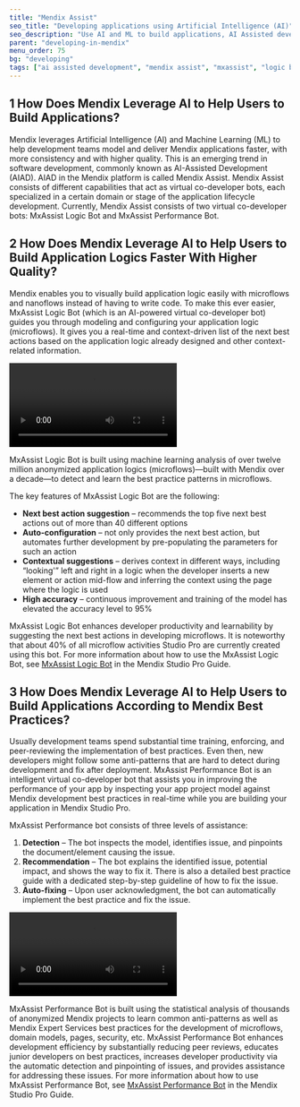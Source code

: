 ```yaml
---
title: "Mendix Assist"
seo_title: "Developing applications using Artificial Intelligence (AI)"
seo_description: "Use AI and ML to build applications, AI Assisted development in Mendix, Mendix Assist to build miscroflows, Mendix Assist for best practice"
parent: "developing-in-mendix"
menu_order: 75
bg: "developing"
tags: ["ai assisted development", "mendix assist", "mxassist", "logic bot", "performance bot", "artificial intelligence", "machine learning", "logic", "performance"]
---
```


## 1 How Does Mendix Leverage AI to Help Users to Build Applications?

Mendix leverages Artificial Intelligence (AI) and Machine Learning (ML) to help development teams model and deliver Mendix applications faster, with more consistency and with higher quality. This is an emerging trend in software development, commonly known as AI-Assisted Development (AIAD). AIAD in the Mendix platform is called Mendix Assist. Mendix Assist consists of different capabilities that act as virtual co-developer bots, each specialized in a certain domain or stage of the application lifecycle development. Currently, Mendix Assist consists of two virtual co-developer bots: MxAssist Logic Bot and MxAssist Performance Bot.

## 2 How Does Mendix Leverage AI to Help Users to Build Application Logics Faster With Higher Quality?

Mendix enables you to visually build application logic easily with microflows and nanoflows instead of having to write code. To make this ever easier, MxAssist Logic Bot (which is an AI-powered virtual co-developer bot) guides you through modeling and configuring your application logic (microflows). It gives you a real-time and context-driven list of the next best actions based on the application logic already designed and other context-related information.

<video controls  src="attachments/logic-bot.mp4">VIDEO</video>

MxAssist Logic Bot is built using machine learning analysis of over twelve million anonymized application logics (microflows)—built with Mendix over a decade—to detect and learn the best practice patterns in microflows.

The key features of MxAssist Logic Bot are the following:

* **Next best action suggestion** – recommends the top five next best actions out of more than 40 different options
* **Auto-configuration** – not only provides the next best action, but automates further development by pre-populating the parameters for such an action
* **Contextual suggestions** – derives context in different ways, including “looking'” left and right in a logic when the developer inserts a new element or action mid-flow and inferring the context using the page where the logic is used
* **High accuracy** – continuous improvement and training of the model has elevated the accuracy level to 95%

MxAssist Logic Bot enhances developer productivity and learnability by suggesting the next best actions in developing microflows. It is noteworthy that about 40% of all microflow activities Studio Pro are currently created using this bot. For more information about how to use the MxAssist Logic Bot, see [MxAssist Logic Bot](https://docs.mendix.com/refguide/mx-assist-logic-bot) in the Mendix Studio Pro Guide.

## 3 How Does Mendix Leverage AI to Help Users to Build Applications According to Mendix Best Practices?

Usually development teams spend substantial time training, enforcing, and peer-reviewing the implementation of best practices. Even then, new developers might follow some anti-patterns that are hard to detect during development and fix after deployment. MxAssist Performance Bot is an intelligent virtual co-developer bot that assists you in improving the performance of your app by inspecting your app project model against Mendix development best practices in real-time while you are building your application in Mendix Studio Pro.

MxAssist Performance bot consists of three levels of assistance:

1. **Detection** – The bot inspects the model, identifies issue, and pinpoints the document/element causing the issue.  
2. **Recommendation** – The bot explains the identified issue, potential impact, and shows the way to fix it. There is also a detailed best practice guide with a dedicated step-by-step guideline of how to fix the issue.
3. **Auto-fixing** – Upon user acknowledgment, the bot can automatically implement the best practice and fix the issue.

<video controls  src="attachments/performance-bot.mp4">VIDEO</video>

MxAssist Performance Bot is built using the statistical analysis of thousands of anonymized Mendix projects to learn common anti-patterns as well as Mendix Expert Services best practices for the development of microflows, domain models, pages, security, etc. MxAssist Performance Bot enhances development efficiency by substantially reducing peer reviews, educates junior developers on best practices, increases developer productivity via the automatic detection and pinpointing of issues, and provides assistance for addressing these issues. For more information about how to use MxAssist Performance Bot, see [MxAssist Performance Bot](https://docs.mendix.com/refguide/mx-assist-performance-bot) in the Mendix Studio Pro Guide.
